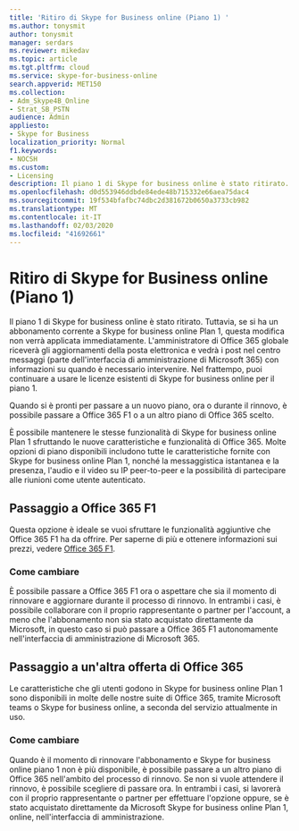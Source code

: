 ```yaml
---
title: 'Ritiro di Skype for Business online (Piano 1) '
ms.author: tonysmit
author: tonysmit
manager: serdars
ms.reviewer: mikedav
ms.topic: article
ms.tgt.pltfrm: cloud
ms.service: skype-for-business-online
search.appverid: MET150
ms.collection:
- Adm_Skype4B_Online
- Strat_SB_PSTN
audience: Admin
appliesto:
- Skype for Business
localization_priority: Normal
f1.keywords:
- NOCSH
ms.custom:
- Licensing
description: Il piano 1 di Skype for business online è stato ritirato. Tuttavia, se si ha un abbonamento corrente a Skype for business online Plan 1, questa modifica non verrà applicata immediatamente. Quando si è pronti per il passaggio a un nuovo piano, ora o durante il rinnovo, è possibile scegliere tra tre opzioni.
ms.openlocfilehash: d0d553946ddbde84ede48b715332e66aea75dac4
ms.sourcegitcommit: 19f534bfafbc74dbc2d381672b0650a3733cb982
ms.translationtype: MT
ms.contentlocale: it-IT
ms.lasthandoff: 02/03/2020
ms.locfileid: "41692661"
---
```

# <a name="skype-for-business-online-plan-1-retirement"></a>Ritiro di Skype for Business online (Piano 1) 

Il piano 1 di Skype for business online è stato ritirato. Tuttavia, se si ha un abbonamento corrente a Skype for business online Plan 1, questa modifica non verrà applicata immediatamente. L'amministratore di Office 365 globale riceverà gli aggiornamenti della posta elettronica e vedrà i post nel centro messaggi (parte dell'interfaccia di amministrazione di Microsoft 365) con informazioni su quando è necessario intervenire. Nel frattempo, puoi continuare a usare le licenze esistenti di Skype for business online per il piano 1.

Quando si è pronti per passare a un nuovo piano, ora o durante il rinnovo, è possibile passare a Office 365 F1 o a un altro piano di Office 365 scelto.

È possibile mantenere le stesse funzionalità di Skype for business online Plan 1 sfruttando le nuove caratteristiche e funzionalità di Office 365. Molte opzioni di piano disponibili includono tutte le caratteristiche fornite con Skype for business online Plan 1, nonché la messaggistica istantanea e la presenza, l'audio e il video su IP peer-to-peer e la possibilità di partecipare alle riunioni come utente autenticato.


## <a name="switching-to-office-365-f1"></a>Passaggio a Office 365 F1

Questa opzione è ideale se vuoi sfruttare le funzionalità aggiuntive che Office 365 F1 ha da offrire. Per saperne di più e ottenere informazioni sui prezzi, vedere [Office 365 F1](https://products.office.com/en-us/business/office-365-f1).


### <a name="how-to-switch"></a>Come cambiare 

È possibile passare a Office 365 F1 ora o aspettare che sia il momento di rinnovare e aggiornare durante il processo di rinnovo. In entrambi i casi, è possibile collaborare con il proprio rappresentante o partner per l'account, a meno che l'abbonamento non sia stato acquistato direttamente da Microsoft, in questo caso si può passare a Office 365 F1 autonomamente nell'interfaccia di amministrazione di Microsoft 365.


## <a name="switching-to-another-office-365-offer"></a>Passaggio a un'altra offerta di Office 365

Le caratteristiche che gli utenti godono in Skype for business online Plan 1 sono disponibili in molte delle nostre suite di Office 365, tramite Microsoft teams o Skype for business online, a seconda del servizio attualmente in uso. 

### <a name="how-to-switch"></a>Come cambiare 

Quando è il momento di rinnovare l'abbonamento e Skype for business online piano 1 non è più disponibile, è possibile passare a un altro piano di Office 365 nell'ambito del processo di rinnovo. Se non si vuole attendere il rinnovo, è possibile scegliere di passare ora. In entrambi i casi, si lavorerà con il proprio rappresentante o partner per effettuare l'opzione oppure, se è stato acquistato direttamente da Microsoft Skype for business online Plan 1, online, nell'interfaccia di amministrazione.
